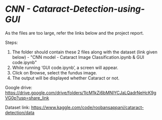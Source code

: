 # _CNN - Cataract-Detection-using-GUI_

As the files are too large, refer the links below and the project report.

Steps:

1. The folder should contain these 2 files along with the dataset (link given below) - "CNN model - Cataract Image Classification.ipynb & GUI code.ipynb"
2. While running ‘GUI code.ipynb’, a screen will appear.
3. Click on Browse, select the fundus image.
4. The output will be displayed whether Cataract or not.


Google drive: https://drive.google.com/drive/folders/1lcM1kZi6bMNlYCJaLQadrNeHcK9gVG0p?usp=share_link

Dataset link: https://www.kaggle.com/code/roobansappani/cataract-detection/data
